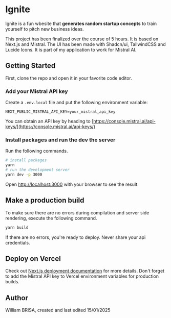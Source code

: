 # Ignite

Ignite is a fun wbesite that **generates random startup concepts** to train yourself to pitch new business ideas.

This project has been finalized over the course of 5 hours. It is based on Next.js and Mistral. The UI has been made with Shadcn/ui, TailwindCSS and Lucide Icons. It is part of my application to work for Mistral AI.

## Getting Started

First, clone the repo and open it in your favorite code editor.

### Add your Mistral API key

Create a `.env.local` file and put the following environment variable:

```
NEXT_PUBLIC_MISTRAL_API_KEY=your_mistral_api_key
```

You can obtain an API key by heading to [https://console.mistral.ai/api-keys/](https://console.mistral.ai/api-keys/)

### Install packages and run the dev the server

Run the following commands.

```bash
# install packages
yarn
# run the development server
yarn dev -p 3000
```

Open [http://localhost:3000](http://localhost:3000) with your browser to see the result.

## Make a production build

To make sure there are no errors during compilation and server side rendering, execute the following command.

```bash
yarn build
```

If there are no errors, you're ready to deploy. Never share your api credentials.

## Deploy on Vercel

Check out [Next.js deployment documentation](https://nextjs.org/docs/app/building-your-application/deploying) for more details.
Don't forget to add the Mistral API key to Vercel environment variables for production builds.

## Author

William BRISA, created and last edited 15/01/2025
